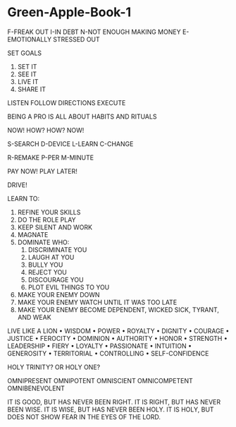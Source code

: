 # Green-Apple-Book-1

F-FREAK OUT
I-IN DEBT
N-NOT ENOUGH MAKING MONEY
E-EMOTIONALLY STRESSED OUT

SET GOALS
1. SET IT
2. SEE IT
3. LIVE IT
4. SHARE IT

LISTEN
FOLLOW DIRECTIONS
EXECUTE

BEING A PRO IS ALL ABOUT HABITS AND RITUALS

NOW! HOW?
HOW? NOW!

S-SEARCH
D-DEVICE
L-LEARN
C-CHANGE

R-REMAKE
P-PER
M-MINUTE

PAY NOW!
PLAY LATER!

DRIVE!

LEARN TO:
1. REFINE YOUR SKILLS
2. DO THE ROLE PLAY
3. KEEP SILENT AND WORK
4. MAGNATE
5. DOMINATE WHO:
      1. DISCRIMINATE YOU
      2. LAUGH AT YOU
      3. BULLY YOU
      4. REJECT YOU
      5. DISCOURAGE YOU
      6. PLOT EVIL THINGS TO YOU
6. MAKE YOUR ENEMY DOWN
7. MAKE YOUR ENEMY WATCH UNTIL IT WAS TOO LATE
8. MAKE YOUR ENEMY BECOME DEPENDENT, WICKED SICK, TYRANT, AND WEAK

LIVE LIKE A LION
    • WISDOM
    • POWER
    • ROYALTY
    • DIGNITY
    • COURAGE
    • JUSTICE
    • FEROCITY
    • DOMINION
    • AUTHORITY
    • HONOR
    • STRENGTH
    • LEADERSHIP
    • FIERY
    • LOYALTY
    • PASSIONATE
    • INTUITION
    • GENEROSITY
    • TERRITORIAL
    • CONTROLLING
    • SELF-CONFIDENCE

HOLY TRINITY?
OR
HOLY ONE?

OMNIPRESENT
OMNIPOTENT
OMNISCIENT
OMNICOMPETENT
OMNIBENEVOLENT

IT IS GOOD, BUT HAS NEVER BEEN RIGHT.
IT IS RIGHT, BUT HAS NEVER BEEN WISE.
IT IS WISE, BUT HAS NEVER BEEN HOLY.
IT IS HOLY, BUT DOES NOT SHOW FEAR IN THE EYES OF THE LORD.
